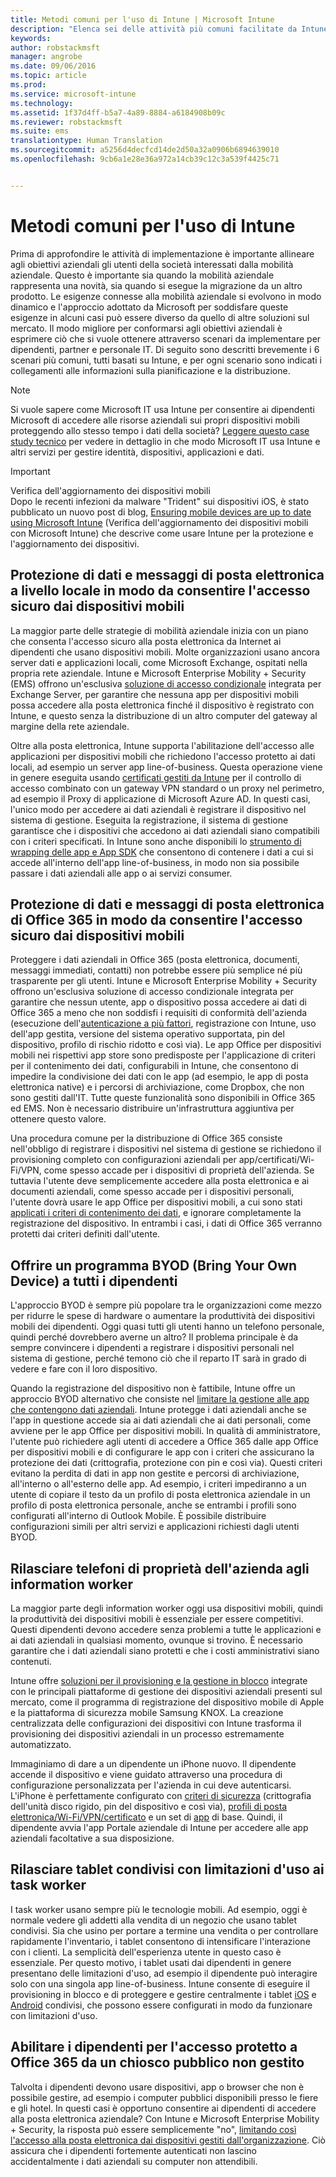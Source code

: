 ```yaml
---
title: Metodi comuni per l'uso di Intune | Microsoft Intune
description: "Elenca sei delle attività più comuni facilitate da Intune"
keywords: 
author: robstackmsft
manager: angrobe
ms.date: 09/06/2016
ms.topic: article
ms.prod: 
ms.service: microsoft-intune
ms.technology: 
ms.assetid: 1f37d4ff-b5a7-4a89-8884-a6184908b09c
ms.reviewer: robstackmsft
ms.suite: ems
translationtype: Human Translation
ms.sourcegitcommit: a5256d4decfcd14de2d50a32a0906b6894639010
ms.openlocfilehash: 9cb6a1e28e36a972a14cb39c12c3a539f4425c71


---
```


# Metodi comuni per l'uso di Intune

Prima di approfondire le attività di implementazione è importante allineare agli obiettivi aziendali gli utenti della società interessati dalla mobilità aziendale.  Questo è importante sia quando la mobilità aziendale rappresenta una novità, sia quando si esegue la migrazione da un altro prodotto.  Le esigenze connesse alla mobilità aziendale si evolvono in modo dinamico e l'approccio adottato da Microsoft per soddisfare queste esigenze in alcuni casi può essere diverso da quello di altre soluzioni sul mercato.  Il modo migliore per conformarsi agli obiettivi aziendali è esprimere ciò che si vuole ottenere attraverso scenari da implementare per dipendenti, partner e personale IT.  Di seguito sono descritti brevemente i 6 scenari più comuni, tutti basati su Intune, e per ogni scenario sono indicati i collegamenti alle informazioni sulla pianificazione e la distribuzione.

>[!NOTE]
>Si vuole sapere come Microsoft IT usa Intune per consentire ai dipendenti Microsoft di accedere alle risorse aziendali sui propri dispositivi mobili proteggendo allo stesso tempo i dati della società? [Leggere questo case study tecnico](https://www.microsoft.com/itshowcase/Article/Content/588) per vedere in dettaglio in che modo Microsoft IT usa Intune e altri servizi per gestire identità, dispositivi, applicazioni e dati.  

>[!IMPORTANT]
>Verifica dell'aggiornamento dei dispositivi mobili<br>
>Dopo le recenti infezioni da malware "Trident" sui dispositivi iOS, è stato pubblicato un nuovo post di blog, [Ensuring mobile devices are up to date using Microsoft Intune](https://blogs.technet.microsoft.com/enterprisemobility/2016/08/26/ensuring-mobile-devices-are-up-to-date-using-microsoft-intune/) (Verifica dell'aggiornamento dei dispositivi mobili con Microsoft Intune) che descrive come usare Intune per la protezione e l'aggiornamento dei dispositivi.

## Protezione di dati e messaggi di posta elettronica a livello locale in modo da consentire l'accesso sicuro dai dispositivi mobili
La maggior parte delle strategie di mobilità aziendale inizia con un piano che consenta l'accesso sicuro alla posta elettronica da Internet ai dipendenti che usano dispositivi mobili. Molte organizzazioni usano ancora server dati e applicazioni locali, come Microsoft Exchange, ospitati nella propria rete aziendale. Intune e Microsoft Enterprise Mobility + Security (EMS) offrono un'esclusiva [soluzione di accesso condizionale](/intune/deploy-use/restrict-access-to-email-and-o365-services-with-microsoft-intune) integrata per Exchange Server, per garantire che nessuna app per dispositivi mobili possa accedere alla posta elettronica finché il dispositivo è registrato con Intune, e questo senza la distribuzione di un altro computer del gateway al margine della rete aziendale.

Oltre alla posta elettronica, Intune supporta l'abilitazione dell'accesso alle applicazioni per dispositivi mobili che richiedono l'accesso protetto ai dati locali, ad esempio un server app line-of-business.  Questa operazione viene in genere eseguita usando [certificati gestiti da Intune](/intune/deploy-use/secure-resource-access-with-certificate-profiles) per il controllo di accesso combinato con un gateway VPN standard o un proxy nel perimetro, ad esempio il Proxy di applicazione di Microsoft Azure AD.  In questi casi, l'unico modo per accedere ai dati aziendali è registrare il dispositivo nel sistema di gestione.  Eseguita la registrazione, il sistema di gestione garantisce che i dispositivi che accedono ai dati aziendali siano compatibili con i criteri specificati.  In Intune sono anche disponibili lo [strumento di wrapping delle app e App SDK](/intune/deploy-use/decide-how-to-prepare-apps-for-mobile-application-management-with-microsoft-intune) che consentono di contenere i dati a cui si accede all'interno dell'app line-of-business, in modo non sia possibile passare i dati aziendali alle app o ai servizi consumer.

<!-- Learn more about how to plan and deploy Intune to help secure on-premises email and data. -->

## Protezione di dati e messaggi di posta elettronica di Office 365 in modo da consentire l'accesso sicuro dai dispositivi mobili
Proteggere i dati aziendali in Office 365 (posta elettronica, documenti, messaggi immediati, contatti) non potrebbe essere più semplice né più trasparente per gli utenti. Intune e Microsoft Enterprise Mobility + Security offrono un'esclusiva soluzione di accesso condizionale integrata per garantire che nessun utente, app o dispositivo possa accedere ai dati di Office 365 a meno che non soddisfi i requisiti di conformità dell'azienda (esecuzione dell'[autenticazione a più fattori](/intune/deploy-use/protect-windows-devices-with-multi-factor-authentication), registrazione con Intune, uso dell'app gestita, versione del sistema operativo supportata, pin del dispositivo, profilo di rischio ridotto e così via). Le app Office per dispositivi mobili nei rispettivi app store sono predisposte per l'applicazione di criteri per il contenimento dei dati, configurabili in Intune, che consentono di impedire la condivisione dei dati con le app (ad esempio, le app di posta elettronica native) e i percorsi di archiviazione, come Dropbox, che non sono gestiti dall'IT.  Tutte queste funzionalità sono disponibili in Office 365 ed EMS.  Non è necessario distribuire un'infrastruttura aggiuntiva per ottenere questo valore.

Una procedura comune per la distribuzione di Office 365 consiste nell'obbligo di registrare i dispositivi nel sistema di gestione se richiedono il provisioning completo con configurazioni aziendali per app/certificati/Wi-Fi/VPN, come spesso accade per i dispositivi di proprietà dell'azienda.  Se tuttavia l'utente deve semplicemente accedere alla posta elettronica e ai documenti aziendali, come spesso accade per i dispositivi personali, l'utente dovrà usare le app Office per dispositivi mobili, a cui sono stati [applicati i criteri di contenimento dei dati](/intune/deploy-use/protect-apps-and-data-with-microsoft-intune), e ignorare completamente la registrazione del dispositivo.  In entrambi i casi, i dati di Office 365 verranno protetti dai criteri definiti dall'utente.

<!-- Learn more about how to plan and deploy Intune to help secure Office 365 email and data. -->

## Offrire un programma BYOD (Bring Your Own Device) a tutti i dipendenti
L'approccio BYOD è sempre più popolare tra le organizzazioni come mezzo per ridurre le spese di hardware o aumentare la produttività dei dispositivi mobili dei dipendenti. Oggi quasi tutti gli utenti hanno un telefono personale, quindi perché dovrebbero averne un altro? Il problema principale è da sempre convincere i dipendenti a registrare i dispositivi personali nel sistema di gestione, perché temono ciò che il reparto IT sarà in grado di vedere e fare con il loro dispositivo.  

Quando la registrazione del dispositivo non è fattibile, Intune offre un approccio BYOD alternativo che consiste nel [limitare la gestione alle app che contengono dati aziendali](/intune/deploy-use/protect-apps-and-data-with-microsoft-intune).  Intune protegge i dati aziendali anche se l'app in questione accede sia ai dati aziendali che ai dati personali, come avviene per le app Office per dispositivi mobili.  In qualità di amministratore, l'utente può richiedere agli utenti di accedere a Office 365 dalle app Office per dispositivi mobili e di configurare le app con i criteri che assicurano la protezione dei dati (crittografia, protezione con pin e così via).  Questi criteri evitano la perdita di dati in app non gestite e percorsi di archiviazione, all'interno o all'esterno delle app.  Ad esempio, i criteri impediranno a un utente di copiare il testo da un profilo di posta elettronica aziendale in un profilo di posta elettronica personale, anche se entrambi i profili sono configurati all'interno di Outlook Mobile.  È possibile distribuire configurazioni simili per altri servizi e applicazioni richiesti dagli utenti BYOD.

<!-- Learn more about how to plan and deploy Intune to support BYOD.-->

## Rilasciare telefoni di proprietà dell'azienda agli information worker
La maggior parte degli information worker oggi usa dispositivi mobili, quindi la produttività dei dispositivi mobili è essenziale per essere competitivi.  Questi dipendenti devono accedere senza problemi a tutte le applicazioni e ai dati aziendali in qualsiasi momento, ovunque si trovino.  È necessario garantire che i dati aziendali siano protetti e che i costi amministrativi siano contenuti.  

Intune offre [soluzioni per il provisioning e la gestione in blocco](/intune/deploy-use/manage-corporate-owned-devices) integrate con le principali piattaforme di gestione dei dispositivi aziendali presenti sul mercato, come il programma di registrazione del dispositivo mobile di Apple e la piattaforma di sicurezza mobile Samsung KNOX.  La creazione centralizzata delle configurazioni dei dispositivi con Intune trasforma il provisioning dei dispositivi aziendali in un processo estremamente automatizzato.  

Immaginiamo di dare a un dipendente un iPhone nuovo. Il dipendente accende il dispositivo e viene guidato attraverso una procedura di configurazione personalizzata per l'azienda in cui deve autenticarsi. L'iPhone è perfettamente configurato con [criteri di sicurezza](/intune/deploy-use/manage-settings-and-features-on-your-devices-with-microsoft-intune-policies) (crittografia dell'unità disco rigido, pin del dispositivo e così via), [profili di posta elettronica/Wi-Fi/VPN/certificato](/intune/deploy-use/enable-access-to-company-resources-with-microsoft-intune) e un set di [app](/intune/deploy-use/add-apps) di base. Quindi, il dipendente avvia l'app Portale aziendale di Intune per accedere alle app aziendali facoltative a sua disposizione.

<!-- Learn more about how to plan and deploy Intune to support corporate owned devices. -->

## Rilasciare tablet condivisi con limitazioni d'uso ai task worker
I task worker usano sempre più le tecnologie mobili.  Ad esempio, oggi è normale vedere gli addetti alla vendita di un negozio che usano tablet condivisi.  Sia che usino per portare a termine una vendita o per controllare rapidamente l'inventario, i tablet consentono di intensificare l'interazione con i clienti.  La semplicità dell'esperienza utente in questo caso è essenziale.  Per questo motivo, i tablet usati dai dipendenti in genere presentano delle limitazioni d'uso, ad esempio il dipendente può interagire solo con una singola app line-of-business.  Intune consente di eseguire il provisioning in blocco e di proteggere e gestire centralmente i tablet [iOS](/intune/deploy-use/ios-policy-settings-in-microsoft-intune#general-configuration-policy-settings) e [Android](/intune/deploy-use/android-policy-settings-in-microsoft-intune#general-configuration-policy) condivisi, che possono essere configurati in modo da funzionare con limitazioni d'uso.

<!-- Learn more about how to plan and deploy Intune to support shared tablets. -->

## Abilitare i dipendenti per l'accesso protetto a Office 365 da un chiosco pubblico non gestito
Talvolta i dipendenti devono usare dispositivi, app o browser che non è possibile gestire, ad esempio i computer pubblici disponibili presso le fiere e gli hotel. In questi casi è opportuno consentire ai dipendenti di accedere alla posta elettronica aziendale? Con Intune e Microsoft Enterprise Mobility + Security, <!--you have choices. The--> la risposta può essere semplicemente "no", [limitando così l'accesso alla posta elettronica dai dispositivi gestiti dall'organizzazione](/intune/deploy-use/restrict-access-to-email-and-o365-services-with-microsoft-intune).  <!-- Alternatively, you can choose to allow limited access to these untrusted computers by requiring multi-factor authentication and only allowing browser access (Outlook Web Access) in a mode where files cannot be downloaded (e.g. email attachments).-->  Ciò assicura che i dipendenti fortemente autenticati non lascino accidentalmente i dati aziendali su computer non attendibili.

<!-- Learn more about how to plan and deploy Intune to support kiosks. -->



<!--HONumber=Sep16_HO1-->


